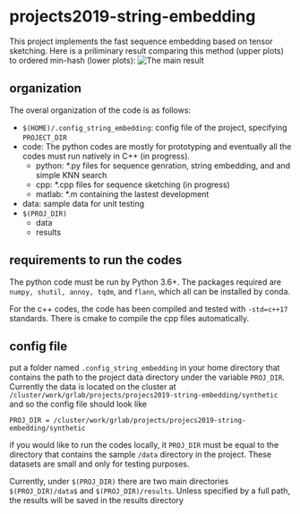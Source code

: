 # projects2019-string-embedding
This project implements the fast sequence embedding based on tensor sketching. Here is a priliminary result comparing this method (upper plots) to ordered min-hash (lower plots):
![The main result](https://github.com/ratschlab/projects2019-string-embedding/blob/master/result.png)

## organization
The overal organization of the code is as follows:
- `$(HOME)/.config_string_embedding`: config file of the project, specifying `PROJECT_DIR`
- code: The python codes are mostly for prototyping and eventually all the codes must run natively in C++ (in progress).
  - python: *.py files for sequence genration, string embedding, and and simple KNN search
  - cpp: *.cpp files for sequence sketching  (in progress)
  - matlab: *.m containing the lastest development 
- data: sample data for unit testing
- `$(PROJ_DIR)`
  - data
  - results 


## requirements to run the codes
The python code must be run by Python 3.6+. The packages required are `numpy, shutil, annoy, tqdm`, and `flann`, which all can be installed by conda.  

For the c++ codes, the code has been compiled and tested with `-std=c++17` standards. There is cmake to compile the cpp files automatically.  


## config file

put a folder named `.config_string_embedding` in your home  directory that contains the path to the project data directory under the variable `PROJ_DIR`. Currently the data is located on the cluster at `/cluster/work/grlab/projects/projecs2019-string-embedding/synthetic` and so the config file should look like

`PROJ_DIR = /cluster/work/grlab/projects/projecs2019-string-embedding/synthetic`

if you would like to run the codes locally, it `PROJ_DIR` must be equal to the directory that contains the sample `/data` directory in the project. These datasets are small and only for testing purposes. 

Currently, under `$(PROJ_DIR)` there are two main directories `$(PROJ_DIR)/data$` and `$(PROJ_DIR)/results`. Unless specified by a full path, the results will be saved in the results directory
